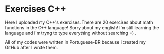 # Exercises C++  
 Here I uploaded my C++'s exercises. There are 20 exercises about math functions in the C++ language!
 Sorry about my english! I'm still learning the language and i'm tryng to type everything without searching  =) .
 
 All of my codes were written in Portuguese-BR because i created my GitHub after I wrote them. 